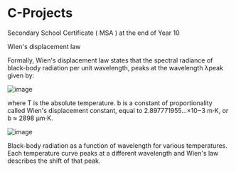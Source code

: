 # C-Projects

Secondary School Certificate ( MSA ) at the end of Year 10

Wien's displacement law

Formally, Wien's displacement law states that the spectral radiance of black-body radiation per unit wavelength, peaks at the wavelength λpeak given by: 

![image](https://user-images.githubusercontent.com/63067128/169418845-99b63b07-7e61-46e4-902c-d7e46e2470ec.png)

where T is the absolute temperature. b is a constant of proportionality called Wien's displacement constant, equal to 2.897771955...×10−3 m⋅K, or b ≈ 2898 μm⋅K.





![image](https://user-images.githubusercontent.com/63067128/169418868-f3da9962-b1eb-4d21-95ae-447d3abbf58a.png)

Black-body radiation as a function of wavelength for various temperatures. Each temperature curve peaks at a different wavelength and Wien's law describes the shift of that peak.
